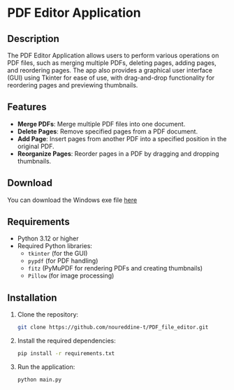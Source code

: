 # PDF Editor Application

## Description

The PDF Editor Application allows users to perform various operations on PDF files, such as merging multiple PDFs, deleting pages, adding pages, and reordering pages. The app also provides a graphical user interface (GUI) using Tkinter for ease of use, with drag-and-drop functionality for reordering pages and previewing thumbnails.

## Features

- **Merge PDFs**: Merge multiple PDF files into one document.
- **Delete Pages**: Remove specified pages from a PDF document.
- **Add Page**: Insert pages from another PDF into a specified position in the original PDF.
- **Reorganize Pages**: Reorder pages in a PDF by dragging and dropping thumbnails.

## Download

You can download the Windows exe file [here](https://github.com/noureddine-t/PDF_file_editor/releases/download/1.0/PDF-Editor.exe)

## Requirements

- Python 3.12 or higher
- Required Python libraries:
  - `tkinter` (for the GUI)
  - `pypdf` (for PDF handling)
  - `fitz` (PyMuPDF for rendering PDFs and creating thumbnails)
  - `Pillow` (for image processing)

## Installation

1. Clone the repository:
    ```bash
    git clone https://github.com/noureddine-t/PDF_file_editor.git
    ```

2. Install the required dependencies:
    ```bash
    pip install -r requirements.txt
    ```

3. Run the application:
    ```bash
    python main.py
    ```
